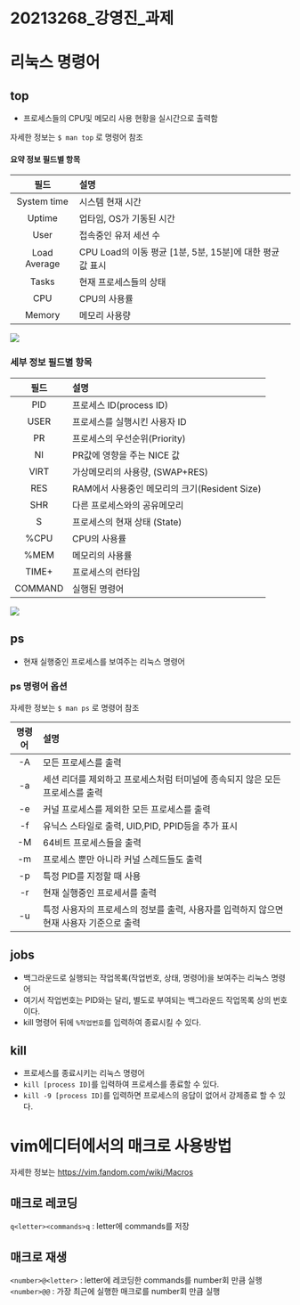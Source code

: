 # 20213268_강영진_과제
# 리눅스 명령어
## top
- 프로세스들의 CPU및 메모리 사용 현황을 실시간으로 출력함

자세한 정보는 `$ man top` 로 명령어 참조

#### 요약 정보 필드별 항목
|필드|설명|
|:---:|:---|
|System time|시스템 현재 시간|
|Uptime|업타임, OS가 기동된 시간|
|User|접속중인 유저 세션 수|
|Load Average|CPU Load의 이동 평균 [1분, 5분, 15분]에 대한 평균값 표시|
|Tasks|현재 프로세스들의 상태|
|CPU|CPU의 사용률|
|Memory|메모리 사용량|
<img src="https://i.imgur.com/cr2tP5I.png">

### 세부 정보 필드별 항목
|필드|설명|
|:---:|:---|
|PID|프로세스 ID(process ID)|
|USER|프로세스를 실행시킨 사용자 ID|
|PR|프로세스의 우선순위(Priority)|
|NI|PR값에 영향을 주는 NICE 값|
|VIRT|가상메모리의 사용량, (SWAP+RES)|
|RES|RAM에서 사용중인 메모리의 크기(Resident Size)|
|SHR|다른 프로세스와의 공유메모리|
|S|프로세스의 현재 상태 (State)
|%CPU|CPU의 사용률|
|%MEM|메모리의 사용률|
|TIME+|프로세스의 런타임|
|COMMAND|실행된 명령어|
<img src="https://i.imgur.com/w5Qio0f.png">

## ps
- 현재 실행중인 프로세스를 보여주는 리눅스 명령어

### ps 명령어 옵션

자세한 정보는 `$ man ps` 로 명령어 참조

|명령어|설명|
|:---:|:---|
|-A|모든 프로세스를 출력|
|-a|세션 리더를 제외하고 프로세스처럼 터미널에 종속되지 않은 모든 프로세스를 출력|
|-e|커널 프로세스를 제외한 모든 프로세스를 출력|
|-f|유닉스 스타일로 출력, UID,PID, PPID등을 추가 표시|
|-M|64비트 프로세스들을 출력|
|-m|프로세스 뿐만 아니라 커널 스레드들도 출력|
|-p|특정 PID를 지정할 때 사용|
|-r|현재 실행중인 프로세서를 출력|
|-u|특정 사용자의 프로세스의 정보를 출력, 사용자를 입력하지 않으면 현재 사용자 기준으로 출력|


## jobs
- 백그라운드로 실행되는 작업목록(작업번호, 상태, 명령어)을 보여주는 리눅스 명령어
- 여기서 작업번호는 PID와는 달리, 별도로 부여되는 백그라운드 작업목록 상의 번호이다.
- kill 명령어 뒤에 `%작업번호`를 입력하여 종료시킬 수 있다.

## kill
- 프로세스를 종료시키는 리눅스 명령어
- `kill [process ID]`를 입력하여 프로세스를 종료할 수 있다.
- `kill -9 [process ID]`를 입력하면 프로세스의 응답이 없어서 강제종료 할 수 있다.

# vim에디터에서의 매크로 사용방법
자세한 정보는 <https://vim.fandom.com/wiki/Macros>
## 매크로 레코딩

`q<letter><commands>q` : letter에 commands를 저장  

## 매크로 재생
`<number>@<letter>` : letter에 레코딩한 commands를 number회 만큼 실행  
`<number>@@` : 가장 최근에 실행한 매크로를 number회 만큼 실행  
    
